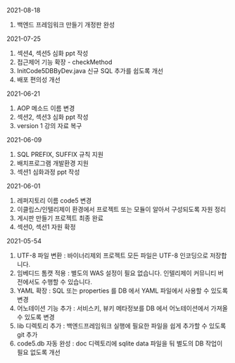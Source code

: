2021-08-18

1. 백엔드 프레임워크 만들기 개정판 완성

2021-07-25

1. 섹션4, 섹션5 심화 ppt 작성
2. 접근제어 기능 확장 - checkMethod
3. InitCode5DBByDev.java 신규 SQL 추가를 쉽도록 개선
4. 배포 편의성 개선

2021-06-21

1. AOP 메소드 이름 변경
2. 섹션2, 섹션3 심화 ppt 작성
3. version 1 강의 자료 복구

2021-06-09

1. SQL PREFIX, SUFFIX 규칙 지원
2. 배치프로그램 개발환경 지원
3. 섹션1 심화과정 ppt 작성


2021-06-01

1. 레퍼지토리 이름 code5 변경
2. 이클립스/인텔리제이 환경에서 프로젝트 또는 모듈이 알아서 구성되도록 자원 정리
3. 게시판 만들기 프로젝트 최종 완료
4. 섹션0, 섹션1 자원 확정



2021-05-54 

1. UTF-8 파일 변환 : 바이너리제외 프로젝트 모든 파일은 UTF-8 인코딩으로 저장합니다.
2. 임베디드 톰캣 적용 : 별도의 WAS 설정이 필요 없습니다. 인텔리제이 커뮤니티 버전에서도 수행할 수 있습니다.
3. YAML 확장 : SQL 또는 properties 를 DB 에서 YAML 파일에서 사용할 수 있도록 변경
4. 어노테이션 기능 추가 : 서비스키, 뷰키 메타정보를 DB 에서 어노테이션에서 가져올 수 있도록 변경
5. lib 디렉토리 추가 : 백엔드프레임워크 실행에 필요한 파일을 쉽게 추가할 수 있도록 git 추가
6. code5.db 자동 완성 : doc 디렉토리에 sqlite data 파일을 둬 별도의 DB 작업이 필요 없도록 개선
